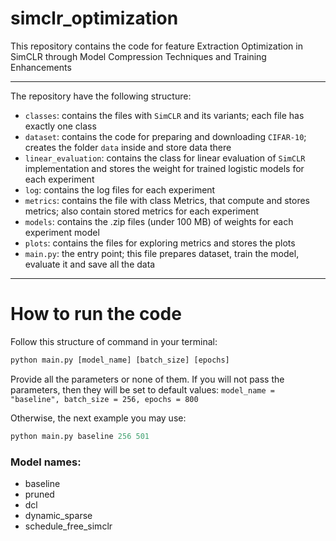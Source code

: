 # simclr_optimization
This repository contains the code for feature Extraction Optimization in SimCLR through Model Compression Techniques and Training Enhancements

---

The repository have the following structure:
- `classes`: contains the files with `SimCLR` and its variants; each file has exactly one class 
- `dataset`: contains the code for preparing and downloading `CIFAR-10`; creates the folder `data` inside and store data there
- `linear_evaluation`: contains the class for linear evaluation of `SimCLR` implementation and stores the weight for trained logistic models for each experiment
- `log`: contains the log files for each experiment
- `metrics`: contains the file with class Metrics, that compute and stores metrics; also contain stored metrics for each experiment
- `models`: contains the .zip files (under 100 MB) of weights for each experiment model
- `plots`: contains the files for exploring metrics and stores the plots
- `main.py`: the entry point; this file prepares dataset, train the model, evaluate it and save all the data
---
# How to run the code
Follow this structure of command in your terminal:

```python
python main.py [model_name] [batch_size] [epochs]
```

Provide all the parameters or none of them. If you will not pass the parameters, then they will be set to default values: ```model_name = "baseline", batch_size = 256, epochs = 800```

Otherwise, the next example you may use:

```python
python main.py baseline 256 501
```

### Model names:
- baseline
- pruned
- dcl
- dynamic_sparse
- schedule_free_simclr
